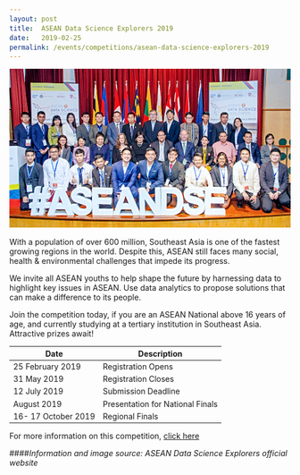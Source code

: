 ```yaml
---
layout: post
title:  ASEAN Data Science Explorers 2019
date:   2019-02-25
permalink: /events/competitions/asean-data-science-explorers-2019
---
```


![asean data science explorer](/images/events/competitions/asean-data-science-explorer.jpg)

With a population of over 600 million, Southeast Asia is one of the fastest growing regions in the world. Despite this, ASEAN still faces many social, health & environmental challenges that impede its progress.

We invite all ASEAN youths to help shape the future by harnessing data to highlight key issues in ASEAN. Use data analytics to propose solutions that can make a difference to its people.

Join the competition today, if you are an ASEAN National above 16 years of age, and currently studying at a tertiary institution in Southeast Asia. Attractive prizes await!

| Date  | Description |
|--------|---|
| 25 February 2019  | Registration Opens |
| 31 May 2019 | Registration Closes  |
| 12 July 2019 | Submission Deadline  |
| August 2019 | Presentation for National Finals  |
| 16- 17 October 2019 | Regional Finals  |

For more information on this competition, <a href="https://www.aseandse.org/" target="_blank">click here</a> 

####*Information and image source: ASEAN Data Science Explorers official website*
